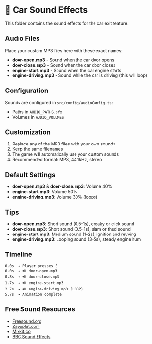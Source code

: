 # 🚗 Car Sound Effects

This folder contains the sound effects for the car exit feature.

## Audio Files

Place your custom MP3 files here with these exact names:

- **door-open.mp3** - Sound when the car door opens
- **door-close.mp3** - Sound when the car door closes
- **engine-start.mp3** - Sound when the car engine starts
- **engine-driving.mp3** - Sound while the car is driving (this will loop)

## Configuration

Sounds are configured in `src/config/audioConfig.ts`:
- Paths in `AUDIO_PATHS.sfx`
- Volumes in `AUDIO_VOLUMES`

## Customization

1. Replace any of the MP3 files with your own sounds
2. Keep the same filenames
3. The game will automatically use your custom sounds
4. Recommended format: MP3, 44.1kHz, stereo

## Default Settings

- **door-open.mp3** & **door-close.mp3**: Volume 40%
- **engine-start.mp3**: Volume 50%
- **engine-driving.mp3**: Volume 30% (loops)

## Tips

- **door-open.mp3**: Short sound (0.5-1s), creaky or click sound
- **door-close.mp3**: Short sound (0.5-1s), slam or thud sound
- **engine-start.mp3**: Medium sound (1-2s), ignition and revving
- **engine-driving.mp3**: Looping sound (3-5s), steady engine hum

## Timeline

```
0.0s  → Player presses E
0.0s  → 🔊 door-open.mp3
0.8s  → 🔊 door-close.mp3
1.7s  → 🔊 engine-start.mp3
2.7s  → 🔊 engine-driving.mp3 (LOOP)
5.7s  → Animation complete
```

## Free Sound Resources

- [Freesound.org](https://freesound.org/)
- [Zapsplat.com](https://www.zapsplat.com/)
- [Mixkit.co](https://mixkit.co/free-sound-effects/)
- [BBC Sound Effects](https://sound-effects.bbcrewind.co.uk/)
